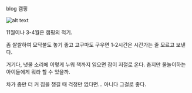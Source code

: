 blog
캠핑


![alt text](https://s22.postimg.org/heo36laup/IMG_1693.jpg "camping and my feet")

11월이나 3-4월은 캠핑의 적기.

좀 쌀쌀하여 모닥불도 놓기 좋고 고구마도 구우면 1-2시간은 시간가는 줄 모르고 보낸다.

거기다, 냇물 소리에 이렇게 누워 책까지 읽으면 잠이 저절로 온다. 춥지만 물놀이하는 아이들에게 뭐라 할 수 있을까.

차가 좀만 더 커 짐을 챙길 때 걱정만 없다면... 아니다 그걸로 좋다.